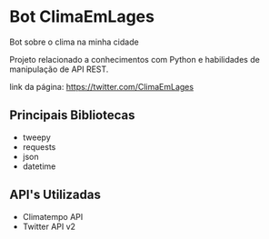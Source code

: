 # Bot ClimaEmLages
Bot sobre o clima na minha cidade

Projeto relacionado a conhecimentos com Python e habilidades de manipulação de API REST.

link da página: https://twitter.com/ClimaEmLages


## Principais Bibliotecas
- tweepy
- requests
- json
- datetime

## API's Utilizadas
- Climatempo API
- Twitter API v2
